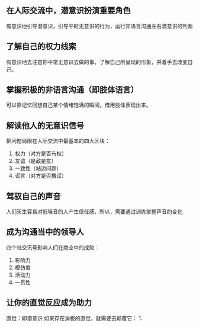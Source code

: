 ## 在人际交流中，潜意识扮演重要角色
有意识地引导潜意识，引导平时无意识的行为，运行非语言沟通左右潜意识的判断

## 了解自己的权力线索
有意识地去注意你平常无意识去做的事，了解自己所呈现的形象，并着手去改变自己。

## 掌握积极的非语言沟通（即肢体语言）
可以靠记忆回想自己某个情绪饱满的瞬间，借用肢体表现出来。

## 解读他人的无意识信号
把问题局限在人际交流中最基本的四大区块：
  1. 权力（对方是否有权）
  2. 友谊（是敌是友）
  3. 一致性（站边问题）
  4. 谎言（对方是否撒谎）

## 驾驭自己的声音
人们天生容易对低嗓音的人产生信任感，所以，需要通过训练掌握声音的变化

## 成为沟通当中的领导人

四个社交讯号影响人们在商业中的成败：
  1. 影响力
  2. 模仿度
  3. 活动力
  4. 一贯性

## 让你的直觉反应成为助力
直觉：即潜意识
如果存在消极的直觉，就需要去颠覆它：
  1. 